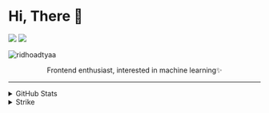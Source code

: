 # Hi, There 👋

<p>
 <p>
    <a href="https://www.facebook.com/r.aditya2603" target="_blank"><img src="https://img.shields.io/badge/Ridho_Aditya-30302f?style=flat&logo=facebook" /></a>
    <a href="https://instagram.com/ridhoadtyaa" target="_blank"><img src="https://img.shields.io/badge/@ridhoadtyaa-30302f?style=flat&logo=instagram" /></a>
</p>
</p>

<p align="left"> <img src="https://komarev.com/ghpvc/?username=ridhoadtyaa&label=Profile%20views&color=0e75b6&style=flat" alt="ridhoadtyaa" /> </p>

<p align="center">Frontend enthusiast, interested in machine learning✨</p>

<hr />
 
<details>
  <summary>GitHub Stats</summary>
  <p align="left">
    &nbsp;<img src="https://github-readme-stats.vercel.app/api?username=ridhoadtyaa&show_icons=true" alt="ridhoadtyaa" />
  </p>

  <p align="left">
    <img height="154" src="https://github-readme-stats.vercel.app/api/top-langs/?username=ridhoadtyaa&layout=compact&hide=php&langs_count=6" />
  </p>
</details>

<details>
  <summary>Strike</summary>
  <p align="left">
    <img src="https://github-readme-streak-stats.herokuapp.com/?user=ridhoadtyaa&" alt="ridhoadtyaa" />
  </p>
</details>
